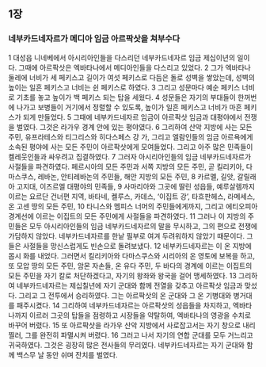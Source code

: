 ## 1장
### 네부카드네자르가 메디아 임금 아르팍삿을 쳐부수다
1 대성읍 니네베에서 아시리아인들을 다스리던 네부카드네자르 임금 제십이년의 일이다. 그때에 아르팍삿은 엑바타나에서 메디아인들을 다스리고 있었다.
2 그가 엑바타나 둘레에 너비가 세 페키스고 길이가 여섯 페키스로 다듬은 돌로 성벽을 쌓았는데, 성벽의 높이는 일흔 페키스고 너비는 쉰 페키스로 하였다.
3 그리고 성문마다 예순 페키스 너비로 기초를 놓고 높이가 백 페키스 되는 탑을 세웠다.
4 성문들은 자기의 부대들이 한꺼번에 나가고 보병들이 거기에서 정렬할 수 있도록, 높이가 일흔 페키스고 너비가 마흔 페키스가 되게 만들었다.
5 그때에 네부카드네자르 임금이 아르팍삿 임금과 대평야에서 전쟁을 벌였다. 그것은 라가우 경계 안에 있는 평야였다.
6 그리하여 산악 지방에 사는 모든 주민, 유프라테스와 티그리스와 히다스페스 강 가, 그리고 엘람인들의 임금 아르욕에게 소속된 평야에 사는 모든 주민이 아르팍삿에게 모여들었다. 그리고 아주 많은 민족들이 켈레웃인들과 싸우려고 집결하였다.
7 그러자 아시리아인들의 임금 네부카드네자르가 사절들을 파견하였다. 페르시아의 모든 주민과 서쪽 지방의 모든 주민, 곧 킬리키아, 다마스쿠스, 레바논, 안티레바논의 주민들, 해안 지방의 모든 주민,
8 카르멜, 길앗, 갈릴래아 고지대, 이즈르엘 대평야의 민족들,
9 사마리아와 그곳에 딸린 성읍들, 예루살렘까지 이르는 요르단 건너편 지역, 바타네, 켈루스, 카데스, ‘이집트 강’, 타흐판헤스, 라메세스, 온 고센 땅의 모든 주민,
10 타니스와 멤피스 너머의 주민들에게까지, 그리고 에티오피아 경계선에 이르는 이집트의 모든 주민에게 사절들을 파견하였다.
11 그러나 이 지방의 주민들은 모두 아시리아인들의 임금 네부카드네자르의 말을 무시하고, 그의 편으로 전쟁에 가담하지 않았다. 네부카드네자르를 한낱 필부로 여겨 두려워하지 않았기 때문이다. 그들은 사절들을 망신스럽게도 빈손으로 돌려보냈다.
12 네부카드네자르는 이 온 지방에 몹시 화를 내었다. 그러면서 킬리키아와 다마스쿠스와 시리아의 온 영토에 보복을 하고, 또 모압 땅의 모든 주민, 암몬 자손들, 온 유다 주민, 두 바다의 경계에 이르는 이집트의 모든 주민을 자기 칼로 처단하겠다고, 자기의 왕좌와 왕국을 걸어 맹세하였다.
13 그리하여 네부카드네자르는 제십칠년에 자기 군대와 함께 전열을 갖추고 아르팍삿 임금과 맞섰다. 그리고 그 전투에서 승리하였다. 그는 아르팍삿의 온 군대와 그 온 기병대와 병거대를 패주시켰다.
14 그리하여 네부카드네자르는 아르팍삿의 성읍들을 차지하고, 엑바타나까지 이르러 그곳의 탑들을 점령하고 시장들을 약탈하여, 엑바타나의 영광을 수치로 바꾸어 버렸다.
15 또 아르팍삿을 라가우 산악 지방에서 사로잡고서는 자기 창으로 내리 찔러, 그를 완전히 파멸시켜 버렸다.
16 그러고 나서 자기의 연합 군대를 모두 거느리고 귀국하였다. 그것은 굉장히 많은 전사들의 무리였다. 네부카드네자르는 자기 군대와 함께 백스무 날 동안 쉬며 잔치를 벌였다.
